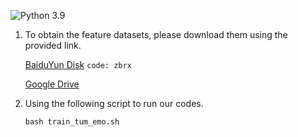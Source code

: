 ![Python 3.9](https://img.shields.io/badge/python-3.9-green.svg)

1. To obtain the feature datasets, please download them using the provided link.

   [BaiduYun Disk](https://pan.baidu.com/s/1pzg3pSOaQ5rbJ89Ccl48mQ?pwd=zbrx) `code: zbrx`

   [Google Drive](https://drive.google.com/drive/folders/1ZeI0mKZ_CkRc_iJPMF7tq20H6qmV93pw?usp=drive_link)

2. Using the following script to run our codes.
    ```python 
   bash train_tum_emo.sh
   ```